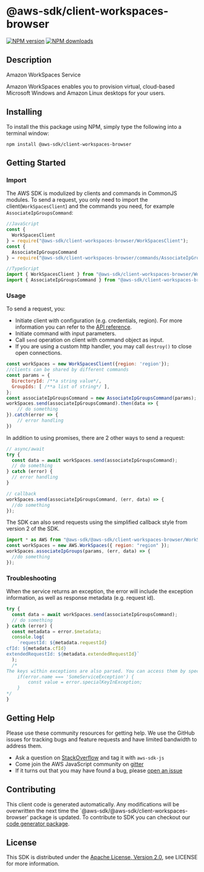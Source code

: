 # @aws-sdk/client-workspaces-browser

[![NPM version](https://img.shields.io/npm/v/@aws-sdk/client-workspaces-browser/preview.svg)](https://www.npmjs.com/package/@aws-sdk/client-workspaces-browser)
[![NPM downloads](https://img.shields.io/npm/dm/@aws-sdk/client-workspaces-browser.svg)](https://www.npmjs.com/package/@aws-sdk/client-workspaces-browser)

## Description

<fullname>Amazon WorkSpaces Service</fullname> <p>Amazon WorkSpaces enables you to provision virtual, cloud-based Microsoft Windows and Amazon Linux desktops for your users.</p>

## Installing

To install the this package using NPM, simply type the following into a terminal window:

```
npm install @aws-sdk/client-workspaces-browser
```

## Getting Started

### Import

The AWS SDK is modulized by clients and commands in CommonJS modules. To send a request, you only need to import the client(`WorkSpacesClient`) and the commands you need, for example `AssociateIpGroupsCommand`:

```javascript
//JavaScript
const {
  WorkSpacesClient
} = require("@aws-sdk/client-workspaces-browser/WorkSpacesClient");
const {
  AssociateIpGroupsCommand
} = require("@aws-sdk/client-workspaces-browser/commands/AssociateIpGroupsCommand");
```

```javascript
//TypeScript
import { WorkSpacesClient } from "@aws-sdk/client-workspaces-browser/WorkSpacesClient";
import { AssociateIpGroupsCommand } from "@aws-sdk/client-workspaces-browser/commands/AssociateIpGroupsCommand";
```

### Usage

To send a request, you:

- Initiate client with configuration (e.g. credentials, region). For more information you can refer to the [API reference][].
- Initiate command with input parameters.
- Call `send` operation on client with command object as input.
- If you are using a custom http handler, you may call `destroy()` to close open connections.

```javascript
const workSpaces = new WorkSpacesClient({region: 'region'});
//clients can be shared by different commands
const params = {
  DirectoryId: /**a string value*/,
  GroupIds: [ /**a list of string*/ ],
};
const associateIpGroupsCommand = new AssociateIpGroupsCommand(params);
workSpaces.send(associateIpGroupsCommand).then(data => {
    // do something
}).catch(error => {
    // error handling
})
```

In addition to using promises, there are 2 other ways to send a request:

```javascript
// async/await
try {
  const data = await workSpaces.send(associateIpGroupsCommand);
  // do something
} catch (error) {
  // error handling
}
```

```javascript
// callback
workSpaces.send(associateIpGroupsCommand, (err, data) => {
  //do something
});
```

The SDK can also send requests using the simplified callback style from version 2 of the SDK.

```javascript
import * as AWS from "@aws-sdk/@aws-sdk/client-workspaces-browser/WorkSpaces";
const workSpaces = new AWS.WorkSpaces({ region: "region" });
workSpaces.associateIpGroups(params, (err, data) => {
  //do something
});
```

### Troubleshooting

When the service returns an exception, the error will include the exception information, as well as response metadata (e.g. request id).

```javascript
try {
  const data = await workSpaces.send(associateIpGroupsCommand);
  // do something
} catch (error) {
  const metadata = error.$metadata;
  console.log(
    `requestId: ${metadata.requestId}
cfId: ${metadata.cfId}
extendedRequestId: ${metadata.extendedRequestId}`
  );
  /*
The keys within exceptions are also parsed. You can access them by specifying exception names:
    if(error.name === 'SomeServiceException') {
        const value = error.specialKeyInException;
    }
*/
}
```

## Getting Help

Please use these community resources for getting help. We use the GitHub issues for tracking bugs and feature requests and have limited bandwidth to address them.

- Ask a question on [StackOverflow](https://stackoverflow.com/questions/tagged/aws-sdk-js) and tag it with `aws-sdk-js`
- Come join the AWS JavaScript community on [gitter](https://gitter.im/aws/aws-sdk-js-v3)
- If it turns out that you may have found a bug, please [open an issue](https://github.com/aws/aws-sdk-js-v3/issues)

## Contributing

This client code is generated automatically. Any modifications will be overwritten the next time the `@aws-sdk/@aws-sdk/client-workspaces-browser' package is updated. To contribute to SDK you can checkout our [code generator package][].

## License

This SDK is distributed under the
[Apache License, Version 2.0](http://www.apache.org/licenses/LICENSE-2.0),
see LICENSE for more information.

[code generator package]: https://github.com/aws/aws-sdk-js-v3/tree/master/packages/service-types-generator
[api reference]: https://docs.aws.amazon.com/AWSJavaScriptSDK/latest/
